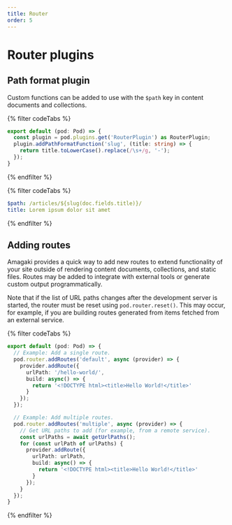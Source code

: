 ```yaml
---
title: Router
order: 5
---
```

# Router plugins

## Path format plugin

Custom functions can be added to use with the `$path` key in content documents
and collections.

{% filter codeTabs %}
```typescript:title=amagaki.ts
export default (pod: Pod) => {
  const plugin = pod.plugins.get('RouterPlugin') as RouterPlugin;
  plugin.addPathFormatFunction('slug', (title: string) => {
    return title.toLowerCase().replace(/\s+/g, '-');
  });
}
```
{% endfilter %}

{% filter codeTabs %}
```yaml
$path: /articles/${slug(doc.fields.title)}/
title: Lorem ipsum dolor sit amet
```
{% endfilter %}

## Adding routes

Amagaki provides a quick way to add new routes to extend functionality of your
site outside of rendering content documents, collections, and static files.
Routes may be added to integrate with external tools or generate custom output
programmatically.

Note that if the list of URL paths changes after the development server is
started, the router must be reset using `pod.router.reset()`. This may occur,
for example, if you are building routes generated from items fetched from an
external service.

{% filter codeTabs %}
```typescript:title=amagaki.ts
export default (pod: Pod) => {
  // Example: Add a single route.
  pod.router.addRoutes('default', async (provider) => {
    provider.addRoute({
      urlPath: '/hello-world/',
      build: async() => {
        return '<!DOCTYPE html><title>Hello World!</title>'
      }
    });
  });

  // Example: Add multiple routes.
  pod.router.addRoutes('multiple', async (provider) => {
    // Get URL paths to add (for example, from a remote service).
    const urlPaths = await getUrlPaths();
    for (const urlPath of urlPaths) {
      provider.addRoute({
        urlPath: urlPath,
        build: async() => {
          return '<!DOCTYPE html><title>Hello World!</title>'
        }
      });
    }
  });
}
```
{% endfilter %}
